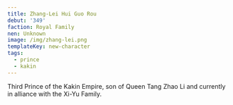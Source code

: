 ```yaml
---
title: Zhang-Lei Hui Guo Rou
debut: '349'
faction: Royal Family
nen: Unknown
image: /img/zhang-lei.png
templateKey: new-character
tags:
  - prince
  - kakin
---
```

Third Prince of the Kakin Empire, son of Queen Tang Zhao Li and currently in alliance with the Xi-Yu Family.
